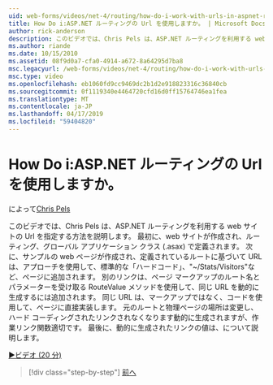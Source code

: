 ```yaml
---
uid: web-forms/videos/net-4/routing/how-do-i-work-with-urls-in-aspnet-routing
title: How Do i:ASP.NET ルーティングの Url を使用しますか。 | Microsoft Docs
author: rick-anderson
description: このビデオでは、Chris Pels は、ASP.NET ルーティングを利用する web サイトの Url を指定する方法を説明します。 最初に、web サイトが作成され、ルーティング、/gl. で定義されている.
ms.author: riande
ms.date: 10/15/2010
ms.assetid: 08f9d0a7-cfa0-4914-a672-8a64295d7ba8
msc.legacyurl: /web-forms/videos/net-4/routing/how-do-i-work-with-urls-in-aspnet-routing
msc.type: video
ms.openlocfilehash: eb1060fd9cc9469dc2b1d2e918823316c36840cb
ms.sourcegitcommit: 0f1119340e4464720cfd16d0ff15764746ea1fea
ms.translationtype: MT
ms.contentlocale: ja-JP
ms.lasthandoff: 04/17/2019
ms.locfileid: "59404820"
---
```

# <a name="how-do-i-work-with-urls-in-aspnet-routing"></a>How Do i:ASP.NET ルーティングの Url を使用しますか。

によって[Chris Pels](https://twitter.com/chrispels)

このビデオでは、Chris Pels は、ASP.NET ルーティングを利用する web サイトの Url を指定する方法を説明します。 最初に、web サイトが作成され、ルーティング、グローバル アプリケーション クラス (.asax) で定義されます。 次に、サンプルの web ページが作成され、定義されているルートに基づいて URL は、アプローチを使用して、標準的な「ハードコード」、"~/Stats/Visitors"など、ページに追加されます。 別のリンクは、ページ マークアップのルート名とパラメーターを受け取る RouteValue メソッドを使用して、同じ URL を動的に生成するには追加されます。 同じ URL は、マークアップではなく、コードを使用して、ページに直接実装します。 元のルートと物理ページの場所は変更し、ハード コーディングされたリンクされなくなります動的に生成されますが、作業リンク関数適切です。 最後に、動的に生成されたリンクの値は、について説明します。

[&#9654;ビデオ (20 分)](https://channel9.msdn.com/Blogs/ASP-NET-Site-Videos/how-do-i-work-with-urls-in-aspnet-routing)

> [!div class="step-by-step"]
> [前へ](how-do-i-use-routing-with-aspnet-web-forms.md)
